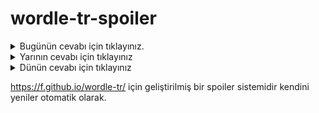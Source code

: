 # wordle-tr-spoiler

<details>
  <summary>Bugünün cevabı için tıklayınız.</summary>
  <br>
    <b> bekçi </b>
</details>

<details>
  <summary>Yarının cevabı için tıklayınız</summary>
  <br>
   <b> sidik </b>
</details>

<details>
  <summary>Dünün cevabı için tıklayınız </summary>
  <br>
  <b> savak </b>
</details>

https://f.github.io/wordle-tr/ için geliştirilmiş bir spoiler sistemidir kendini yeniler otomatik olarak.

